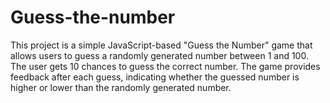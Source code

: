 # Guess-the-number
This project is a simple JavaScript-based "Guess the Number" game that allows users to guess a randomly generated number between 1 and 100. The user gets 10 chances to guess the correct number. The game provides feedback after each guess, indicating whether the guessed number is higher or lower than the randomly generated number.
